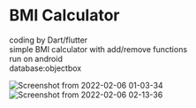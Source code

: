 # BMI Calculator

coding by Dart/flutter  
simple BMI calculator with add/remove functions  
run on android  
database:objectbox

![Screenshot from 2022-02-06 01-03-34](https://user-images.githubusercontent.com/55621499/152651231-5320400d-10da-4fbe-935a-a85c36036081.png)
![Screenshot from 2022-02-06 02-13-36](https://user-images.githubusercontent.com/55621499/152653780-526907a0-865d-4359-90ac-a3168d04f2f4.png)
